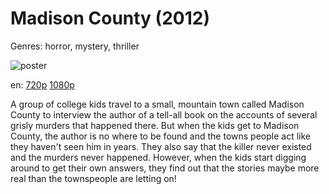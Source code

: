# Madison County (2012)

Genres: horror, mystery, thriller

![poster](http://image.tmdb.org/t/p/w500/ekyGuo6hhsT1RhNr9zV25JRWJla.jpg)

en:
  [720p](magnet:?xt=urn:btih:A6332F116738AF307B892E24341BA99D3BA4A3A5&tr=udp://glotorrents.pw:6969/announce&tr=udp://tracker.opentrackr.org:1337/announce&tr=udp://torrent.gresille.org:80/announce&tr=udp://tracker.openbittorrent.com:80&tr=udp://tracker.coppersurfer.tk:6969&tr=udp://tracker.leechers-paradise.org:6969&tr=udp://p4p.arenabg.ch:1337&tr=udp://tracker.internetwarriors.net:1337)
  [1080p](magnet:?xt=urn:btih:F5FD7A2A22347853F3E44358EB7445C7CF520AF7&tr=udp://glotorrents.pw:6969/announce&tr=udp://tracker.opentrackr.org:1337/announce&tr=udp://torrent.gresille.org:80/announce&tr=udp://tracker.openbittorrent.com:80&tr=udp://tracker.coppersurfer.tk:6969&tr=udp://tracker.leechers-paradise.org:6969&tr=udp://p4p.arenabg.ch:1337&tr=udp://tracker.internetwarriors.net:1337)
  


A group of college kids travel to a small, mountain town called Madison County to interview the author of a tell-all book on the accounts of several grisly murders that happened there. But when the kids get to Madison County, the author is no where to be found and the towns people act like they haven't seen him in years. They also say that the killer never existed and the murders never happened. However, when the kids start digging around to get their own answers, they find out that the stories maybe more real than the townspeople are letting on!